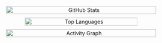<div align="center" style="display: flex; flex-direction: row; flex-wrap: wrap; justify-content: center; align-items: flex-start; gap: 10px;">
  <!-- Stats Card -->
  <a href="https://github.com/donnabell-s" style="flex: 1 1 400px; max-width: 400px;">
    <img style="width: 100%; height: auto;" src="https://github-readme-stats.vercel.app/api?username=donnabell-s&show_icons=true&theme=omni&height=300" alt="GitHub Stats" />
  </a>
  
  <!-- Languages Donut Chart -->
  <a href="https://github.com/donnabell-s" style="flex: 1 1 300px; max-width: 300px;">
    <img style="width: 100%; height: auto;" src="https://github-readme-stats.vercel.app/api/top-langs/?username=donnabell-s&layout=donut&theme=omni&height=300" alt="Top Languages" />
  </a>
  
  <!-- Activity Graph -->
  <a href="https://github.com/donnabell-s" style="flex: 1 1 400px; max-width: 400px;">
    <img style="width: 100%; height: auto;" src="https://github-readme-activity-graph.vercel.app/graph?username=donnabell-s&theme=react-dark&height=300" alt="Activity Graph" />
  </a>
</div>
